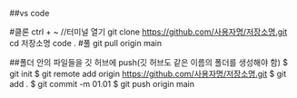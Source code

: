 ##vs code

#클론
ctrl + ~	           //터미널 열기
git clone https://github.com/사용자명/저장소명.git
cd 저장소명
code .
#풀
git pull origin main


##폴더 안의 파일들을 깃 허브에 push(깃 허브도 같은 이름의 폴더를 생성해야 함)
$ git init
$ git remote add origin https://github.com/사용자명/저장소명.git
$ git add .
$ git commit -m 01.01
$ git push origin main

